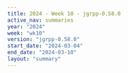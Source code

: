 ```yaml
---
title: 2024 - Week 10 - jgrpp-0.58.0
active_nav: summaries
year: "2024"
week: "wk10"
version: "jgrpp-0.58.0"
start_date: "2024-03-04"
end_date: "2024-03-10"
layout: "summary"
---
```

